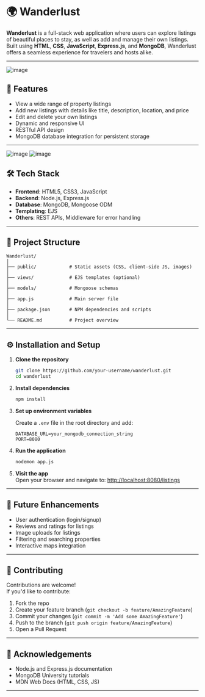 
# 🌍 Wanderlust

**Wanderlust** is a full-stack web application where users can explore listings of beautiful places to stay, as well as add and manage their own listings.  
Built using **HTML**, **CSS**, **JavaScript**, **Express.js**, and **MongoDB**, Wanderlust offers a seamless experience for travelers and hosts alike.

---
![image](https://github.com/user-attachments/assets/effef83c-4386-4bf3-a9c2-1faa48c725de)


## 🚀 Features

- View a wide range of property listings
- Add new listings with details like title, description, location, and price
- Edit and delete your own listings
- Dynamic and responsive UI
- RESTful API design
- MongoDB database integration for persistent storage

---
![image](https://github.com/user-attachments/assets/8cc2ba2c-0900-4a5d-813a-3c2812441e8c)
![image](https://github.com/user-attachments/assets/f87fd73c-6458-4263-8591-533e15307ee0)


## 🛠 Tech Stack

- **Frontend**: HTML5, CSS3, JavaScript
- **Backend**: Node.js, Express.js
- **Database**: MongoDB, Mongoose ODM
- **Templating**: EJS 
- **Others**: REST APIs, Middleware for error handling

---

## 📂 Project Structure

```
Wanderlust/
│
├── public/            # Static assets (CSS, client-side JS, images)
│
├── views/             # EJS templates (optional)
│
├── models/            # Mongoose schemas
│
├── app.js             # Main server file
│
├── package.json       # NPM dependencies and scripts
│
└── README.md          # Project overview
```

---

## ⚙️ Installation and Setup

1. **Clone the repository**
   ```bash
   git clone https://github.com/your-username/wanderlust.git
   cd wanderlust
   ```

2. **Install dependencies**
   ```bash
   npm install
   ```

3. **Set up environment variables**

   Create a `.env` file in the root directory and add:

   ```
   DATABASE_URL=your_mongodb_connection_string
   PORT=8080
   ```

4. **Run the application**
   ```bash
   nodemon app.js
   ```

5. **Visit the app**  
   Open your browser and navigate to: [http://localhost:8080/listings](http://localhost:8080/listings)

---

## 📌 Future Enhancements

- User authentication (login/signup)
- Reviews and ratings for listings
- Image uploads for listings
- Filtering and searching properties
- Interactive maps integration

---

## 🤝 Contributing

Contributions are welcome!  
If you'd like to contribute:

1. Fork the repo
2. Create your feature branch (`git checkout -b feature/AmazingFeature`)
3. Commit your changes (`git commit -m 'Add some AmazingFeature'`)
4. Push to the branch (`git push origin feature/AmazingFeature`)
5. Open a Pull Request

---

## 🙌 Acknowledgements

- Node.js and Express.js documentation
- MongoDB University tutorials
- MDN Web Docs (HTML, CSS, JS)

---
